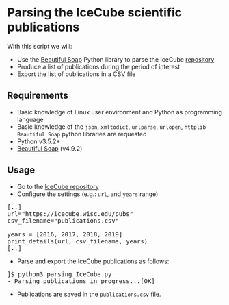 # Parsing the IceCube scientific publications

With this script we will: 

* Use the [Beautiful Soap](https://www.crummy.com/software/BeautifulSoup/bs4/doc/) Python library to parse the IceCube [repository](https://icecube.wisc.edu/pubs) 
* Produce a list of publications during the period of interest
* Export the list of publications in a CSV file

## Requirements
* Basic knowledge of Linux user environment and Python as programming language
* Basic knowledge of the `json`, `xmltodict`, `urlparse`, `urlopen`, `httplib` `Beautiful Soap` python libraries are requested
* Python v3.5.2+
* [Beautiful Soap](https://www.crummy.com/software/BeautifulSoup/bs4/doc/) (v4.9.2)

## Usage
* Go to the [IceCube repository](https://icecube.wisc.edu/pubs)
* Configure the settings (e.g.: `url`, and `years` range)

<pre>
[..]
url="https://icecube.wisc.edu/pubs"
csv_filename="publications.csv"

years = [2016, 2017, 2018, 2019]
print_details(url, csv_filename, years)
[..]
</pre>

* Parse and export the IceCube publications as follows:
<pre>
]$ python3 parsing_IceCube.py 
- Parsing publications in progress...[OK]
</pre>

* Publications are saved in the `publications.csv` file.
